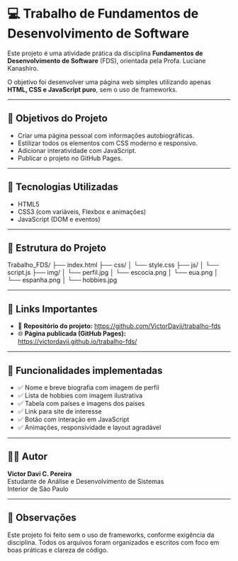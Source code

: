 # 💻 Trabalho de Fundamentos de Desenvolvimento de Software

Este projeto é uma atividade prática da disciplina **Fundamentos de Desenvolvimento de Software** (FDS), orientada pela Profa. Luciane Kanashiro.

O objetivo foi desenvolver uma página web simples utilizando apenas **HTML, CSS e JavaScript puro**, sem o uso de frameworks.

---

## 🎯 Objetivos do Projeto

- Criar uma página pessoal com informações autobiográficas.
- Estilizar todos os elementos com CSS moderno e responsivo.
- Adicionar interatividade com JavaScript.
- Publicar o projeto no GitHub Pages.

---

## 🧱 Tecnologias Utilizadas

- HTML5
- CSS3 (com variáveis, Flexbox e animações)
- JavaScript (DOM e eventos)

---

## 📁 Estrutura do Projeto

Trabalho_FDS/
├── index.html
├── css/
│ └── style.css
├── js/
│ └── script.js
├── img/
│ └── perfil.jpg
│ └── escocia.png
│ └── eua.png
│ └── espanha.png
│ └── hobbies.jpg

---

## 🔗 Links Importantes

- 🔎 **Repositório do projeto:** https://github.com/VictorDavii/trabalho-fds
- 🌐 **Página publicada (GitHub Pages):** https://victordavii.github.io/trabalho-fds/

---
## 📸 Funcionalidades implementadas

- ✅ Nome e breve biografia com imagem de perfil
- ✅ Lista de hobbies com imagem ilustrativa
- ✅ Tabela com países e imagens dos paises
- ✅ Link para site de interesse
- ✅ Botão com interação em JavaScript
- ✅ Animações, responsividade e layout agradável

---

## 👨‍🎓 Autor

**Victor Davi C. Pereira**  
Estudante de Análise e Desenvolvimento de Sistemas  
Interior de São Paulo

---

## 📝 Observações

Este projeto foi feito sem o uso de frameworks, conforme exigência da disciplina. Todos os arquivos foram organizados e escritos com foco em boas práticas e clareza de código.

